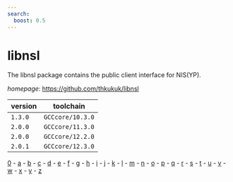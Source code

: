 ```yaml
---
search:
  boost: 0.5
---
```

# libnsl

The libnsl package contains the public client interface for NIS(YP).

*homepage*: <https://github.com/thkukuk/libnsl>

version | toolchain
--------|----------
``1.3.0`` | ``GCCcore/10.3.0``
``2.0.0`` | ``GCCcore/11.3.0``
``2.0.0`` | ``GCCcore/12.2.0``
``2.0.1`` | ``GCCcore/12.3.0``

[0](../0/index.md) - [a](../a/index.md) - [b](../b/index.md) - [c](../c/index.md) - [d](../d/index.md) - [e](../e/index.md) - [f](../f/index.md) - [g](../g/index.md) - [h](../h/index.md) - [i](../i/index.md) - [j](../j/index.md) - [k](../k/index.md) - [l](../l/index.md) - [m](../m/index.md) - [n](../n/index.md) - [o](../o/index.md) - [p](../p/index.md) - [q](../q/index.md) - [r](../r/index.md) - [s](../s/index.md) - [t](../t/index.md) - [u](../u/index.md) - [v](../v/index.md) - [w](../w/index.md) - [x](../x/index.md) - [y](../y/index.md) - [z](../z/index.md)

